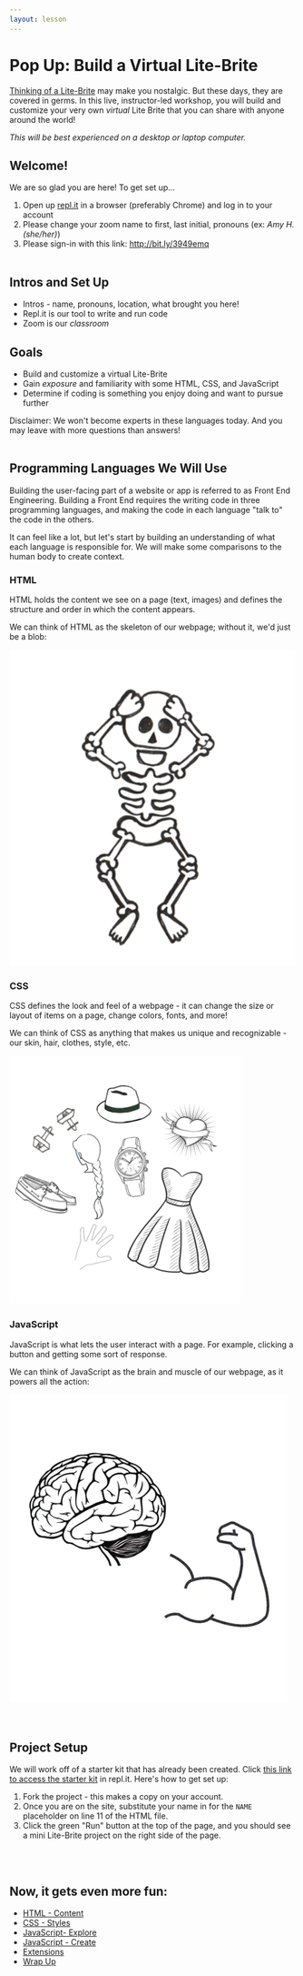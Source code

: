 ```yaml
---
layout: lesson
---
```


# Pop Up: Build a Virtual Lite-Brite

[Thinking of a Lite-Brite](https://en.wikipedia.org/wiki/Lite-Brite) may make you nostalgic. But these days, they are covered in germs. In this live, instructor-led workshop, you will build and customize your very own _virtual_ Lite Brite that you can share with anyone around the world!

_This will be best experienced on a desktop or laptop computer._

## Welcome!

We are so glad you are here! To get set up...
1. Open up <a target="blank" href="http://repl.it/">repl.it</a> in a browser (preferably Chrome) and log in to your account
1. Please change your zoom name to first, last initial, pronouns (ex: _Amy H. (she/her)_)
1. Please sign-in with this link: <a target="blank" href="http://bit.ly/3949emq">http://bit.ly/3949emq</a>
<br><br>

## Intros and Set Up

- Intros - name, pronouns, location, what brought you here!
- Repl.it is our tool to write and run code
- Zoom is our _classroom_ 

## Goals

- Build and customize a virtual Lite-Brite
- Gain _exposure_ and familiarity with some HTML, CSS, and JavaScript
- Determine if coding is something you enjoy doing and want to pursue further

Disclaimer: We won't become experts in these languages today. And you may leave with more questions than answers!
<br><br>

## Programming Languages We Will Use

Building the user-facing part of a website or app is referred to as Front End Engineering. Building a Front End requires the writing code in three programming languages, and making the code in each language "talk to" the code in the others.

It can feel like a lot, but let's start by building an understanding of what each language is responsible for. We will make some comparisons to the human body to create context.

<section class="data-type-cards language-cards">
  <div>
    <h3>HTML</h3>
    <p>HTML holds the content we see on a page (text, images) and defines the structure and order in which the content appears.</p>
    <p>We can think of HTML as the skeleton of our webpage; without it, we'd just be a blob:</p>
    <img src="./assets/html.png" alt="Drawing of human skeleton" />
  </div>

  <div>
    <h3>CSS</h3>
    <p>CSS defines the look and feel of a webpage - it can change the size or layout of items on a page, change colors, fonts, and more!</p>
    <p>We can think of CSS as anything that makes us unique and recognizable - our skin, hair, clothes, style, etc.</p>
    <img src="./assets/css.png" alt="Drawing of human skeleton" />
  </div>

  <div>
    <h3>JavaScript</h3>
    <p>JavaScript is what lets the user interact with a page. For example, clicking a button and getting some sort of response.</p>
    <p>We can think of JavaScript as the brain and muscle of our webpage, as it powers all the action:</p>
    <img src="./assets/js.png" alt="Drawing of human skeleton" />
  </div>
</section>
<br><br>

## Project Setup

We will work off of a starter kit that has already been created. Click [this link to access the starter kit](https://repl.it/@turingschool/LiteBrite1#index.html) in repl.it. Here's how to get set up:
1. Fork the project - this makes a copy on your account.
1. Once you are on the site, substitute your name in for the `NAME` placeholder on line 11 of the HTML file.
1. Click the green "Run" button at the top of the page, and you should see a mini Lite-Brite project on the right side of the page.

<br><br>

## Now, it gets even more fun:
- [HTML - Content](./html)
- [CSS - Styles](./css)
- [JavaScript- Explore](./js-1)
- [JavaScript - Create](./js-2)
- [Extensions](./extensions)
- [Wrap Up](./wrap-up)